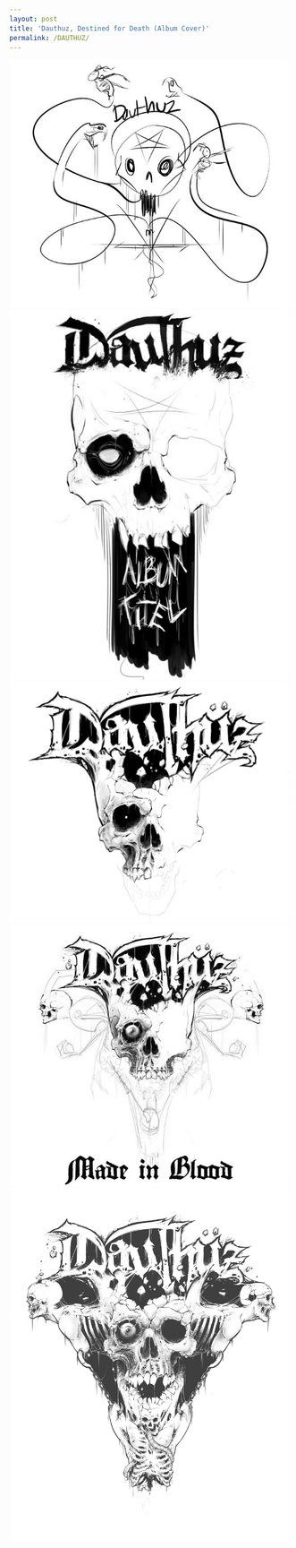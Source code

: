 ```yaml
---
layout: post
title: 'Dauthuz, Destined for Death (Album Cover)'
permalink: /DAUTHUZ/
---
```


<img src="..\assets\img\projects\Dauthuz\dauthuz1.jpg" alt="Step 1" width="500"/>
<img src="..\assets\img\projects\Dauthuz\dauthuz2.jpg" alt="Step 2" width="500"/>
<img src="..\assets\img\projects\Dauthuz\dauthuz3.jpg" alt="Step 3" width="500"/>
<img src="..\assets\img\projects\Dauthuz\dauthuz4.jpg" alt="Step 4" width="500"/>
<img src="..\assets\img\projects\Dauthuz\dauthuz5.jpg" alt="Step 5" width="500"/>

